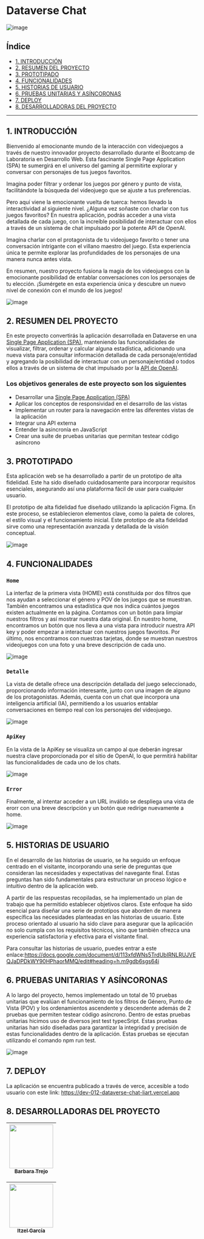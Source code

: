 # Dataverse Chat 
![image](https://github.com/Benb0x/DEV012-dataverse-chat/assets/144946997/57d8cd99-f33a-419c-adf4-e2e713e85fb6)


## Índice

* [1. INTRODUCCIÓN](#1-introducción)
* [2. RESUMEN DEL PROYECTO](#2-resumen-del-proyecto)
* [3. PROTOTIPADO](#3-PROTOTIPADO)
* [4. FUNCIONALIDADES](#4-FUNCIONALIDADES)
* [5. HISTORIAS DE USUARIO](#5-HISTORIAS-DE-USUARIO)
* [6. PRUEBAS UNITARIAS Y ASÍNCORONAS](#6-PRUEBAS-UNITARIAS-Y-ASÍNCORONAS)
* [7. DEPLOY](#7-DEPLOY)
* [8. DESARROLLADORAS DEL PROYECTO](#8-desarrolladoras-del-proyecto)

***

## 1. INTRODUCCIÓN

Bienvenido al emocionante mundo de la interacción con videojuegos a través de nuestro innovador proyecto desarrollado durante el Bootcamp de Laboratoria en Desarrollo Web. Esta fascinante Single Page Application (SPA) te sumergirá en el universo del gaming al permitirte explorar y conversar con personajes de tus juegos favoritos.

Imagina poder filtrar y ordenar los juegos por género y punto de vista, facilitándote la búsqueda del videojuego que se ajuste a tus preferencias.

Pero aquí viene la emocionante vuelta de tuerca: hemos llevado la interactividad al siguiente nivel. ¿Alguna vez soñaste con charlar con tus juegos favoritos? En nuestra aplicación, podrás acceder a una vista detallada de cada juego, con la increíble posibilidad de interactuar con ellos a través de un sistema de chat impulsado por la potente API de OpenAI.

Imagina charlar con el protagonista de tu videojuego favorito o tener una conversación intrigante con el villano maestro del juego. Esta experiencia única te permite explorar las profundidades de los personajes de una manera nunca antes vista.

En resumen, nuestro proyecto fusiona la magia de los videojuegos con la emocionante posibilidad de entablar conversaciones con los personajes de tu elección. ¡Sumérgete en esta experiencia única y descubre un nuevo nivel de conexión con el mundo de los juegos!

![image](https://github.com/Benb0x/DEV012-dataverse-chat/assets/144946997/29c0fd40-201b-4b53-9f89-8b4b83144956)


## 2. RESUMEN DEL PROYECTO

En este proyecto convertirás la aplicación desarrollada
en Dataverse en una
[Single Page Application (SPA)](https://es.wikipedia.org/wiki/Single-page_application),
manteniendo las funcionalidades de visualizar, filtrar, ordenar y
calcular alguna estadística, adicionando una nueva vista para
consultar información detallada de cada personaje/entidad y agregando
la posibilidad de interactuar con un personaje/entidad o todos ellos
a través de un sistema de chat impulsado por la
[API de OpenAI](https://openai.com/product).

### Los objetivos generales de este proyecto son los siguientes

* Desarrollar una [Single Page Application (SPA)](https://es.wikipedia.org/wiki/Single-page_application)
* Aplicar los conceptos de responsividad en el desarrollo de las vistas
* Implementar un router para la navegación entre las diferentes
  vistas de la aplicación
* Integrar una API externa
* Entender la asincronía en JavaScript
* Crear una suite de pruebas unitarias que permitan testear código asíncrono

## 3. PROTOTIPADO

Esta aplicación web se ha desarrollado a partir de un prototipo de alta fidelidad. Este ha sido diseñado cuidadosamente para incorporar requisitos esenciales, asegurando así una plataforma fácil de usar para cualquier usuario.

El prototipo de alta fidelidad fue diseñado utilizando la aplicación Figma. En este proceso, se establecieron elementos clave, como la paleta de colores, el estilo visual y el funcionamiento inicial. Este prototipo de alta fidelidad sirve como una representación avanzada y detallada de la visión conceptual.

![image](https://github.com/Benb0x/DEV012-dataverse-chat/assets/144946997/5e068998-c1fc-4886-a4f6-142b84f2b2e3)



## 4. FUNCIONALIDADES

### `Home`

La interfaz de la primera vista (HOME) está constituida por dos filtros que nos ayudan a seleccionar el género y POV de los juegos que se muestran. También encontramos una estadística que nos indica cuántos juegos existen actualmente en la página. Contamos con un
botón para limpiar nuestros filtros y así mostrar nuestra data original. En nuestro home, encontramos un botón que nos lleva a una vista para introducir nuestra API key y poder empezar a interactuar con nuestros juegos favoritos. Por último, nos encontramos con
nuestras tarjetas, donde se muestran nuestros videojuegos con una foto y una breve descripción de cada uno.

![image](https://github.com/Benb0x/DEV012-dataverse-chat/assets/144946997/63985d35-90e8-4a36-aa19-3e2d358ff41d)

### `Detalle`

La vista de detalle ofrece una descripción detallada del juego seleccionado, proporcionando información interesante, junto con una imagen de alguno de los protagonistas. Además, cuenta con un chat que incorpora una inteligencia artificial (IA), permitiendo a los usuarios entablar conversaciones en tiempo real con los personajes del videojuego.

![image](https://github.com/Benb0x/DEV012-dataverse-chat/assets/144946997/b31faafd-e928-466c-b132-497c2330fe56)

### `ApiKey`

En la vista de la ApiKey se visualiza un campo al que deberán ingresar nuestra clave proporcionada por el sitio de OpenAI, lo que permitirá habilitar las funcionalidades de cada uno de los chats. 

![image](https://github.com/Benb0x/DEV012-dataverse-chat/assets/144946997/44a85b3c-fdfe-43da-bc8a-86e82607d62c)

### `Error`

Finalmente, al intentar acceder a un URL inválido se despliega una vista de erorr con una breve descripción y un botón que redirige nuevamente a home.

![image](https://github.com/Benb0x/DEV012-dataverse-chat/assets/144946997/70fd8c7e-482d-4272-9958-a8792d0d1169)

## 5. HISTORIAS DE USUARIO 

En el desarrollo de las historias de usuario, se ha seguido un enfoque centrado en el visitante, incorporando una serie de preguntas que consideran las necesidades y expectativas del navegante final. Estas preguntas han sido fundamentales para estructurar un proceso lógico e intuitivo dentro de la aplicación web.

A partir de las respuestas recopiladas, se ha implementado un plan de trabajo que ha permitido establecer objetivos claros. Este enfoque ha sido esencial para diseñar una serie de prototipos que aborden de manera específica las necesidades planteadas en las historias de usuario. Este proceso orientado al usuario ha sido clave para asegurar que la aplicación no solo cumpla con los requisitos técnicos, sino que también ofrezca una experiencia satisfactoria y efectiva para el visitante final.

Para consultar las historias de usuario, puedes entrar a este enlace:https://docs.google.com/document/d/113xfdWNs5TrdUbIRNLRUJVEQJaDPDkWY90HPhaorMMQ/edit#heading=h.m9gdb6sgs64i

## 6. PRUEBAS UNITARIAS Y ASÍNCORONAS

A lo largo del proyecto, hemos implementado un total de 10 pruebas unitarias que evalúan el funcionamiento de los filtros de Género, Punto de Vista (POV) y los ordenamientos ascendente y descendente además de 2 pruebas que permiten testear código asíncrono. Dentro
de estas pruebas unitarias hicimos uso de diversos jest test typecSript. Estas pruebas unitarias han sido diseñadas para garantizar la integridad y precisión de estas funcionalidades dentro de la aplicación. Estas pruebas se ejecutan utilizando el comando npm run
test.

![image](https://github.com/Benb0x/DEV012-dataverse-chat/assets/144946997/a9564f9d-6b9b-4e8d-92a7-7b7f08dbafeb)


## 7. DEPLOY

La aplicación se encuentra publicado a través de verce, accesible a todo usuario con este link: https://dev-012-dataverse-chat-liart.vercel.app

## 8. DESARROLLADORAS DEL PROYECTO

| [<img src="https://avatars.githubusercontent.com/u/144946997?v=4" width=115px><br><sub>Barbara Trejo<sub>](https://github.com/Benb0x)
| :---: |


| [<img src="https://avatars.githubusercontent.com/u/142710621?v=4" width=115px><br><sub>Itzel García<sub>](https://github.com/MrMidnight02) 
| :---: |


